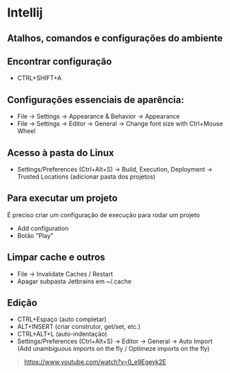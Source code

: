 # Intellij

## Atalhos, comandos e configurações do ambiente

## Encontrar configuração

- CTRL+SHIFT+A

## Configurações essenciais de aparência:

- File -> Settings -> Appearance & Behavior -> Appearance
- File -> Settings -> Editor -> General -> Change font size with Ctrl+Mouse Wheel

## Acesso à pasta do Linux

- Settings/Preferences (Ctrl+Alt+S) -> Build, Execution, Deployment -> Trusted Locations
(adicionar pasta dos projetos)

## Para executar um projeto

É preciso criar um configuração de execução para rodar um projeto

- Add configuration
- Botão "Play"

## Limpar cache e outros

- File -> Invalidate Caches / Restart
- Apagar subpasta Jetbrains em ~/.cache

## Edição

- CTRL+Espaço (auto completar)
- ALT+INSERT (criar construtor, get/set, etc.)
- CTRL+ALT+L (auto-indentação)
- Settings/Preferences (Ctrl+Alt+S) -> Editor -> General -> Auto Import (Add unambiguous imports on the fly / Optimeze imports on the fly)

> https://www.youtube.com/watch?v=0_e9Egeyk2E
